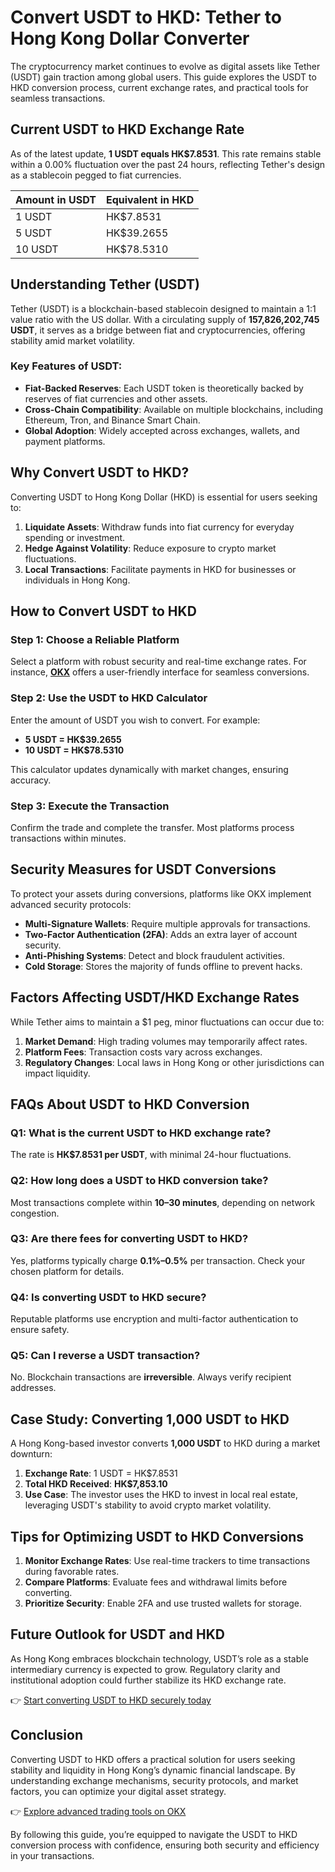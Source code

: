 # Convert USDT to HKD: Tether to Hong Kong Dollar Converter  

The cryptocurrency market continues to evolve as digital assets like Tether (USDT) gain traction among global users. This guide explores the USDT to HKD conversion process, current exchange rates, and practical tools for seamless transactions.  

## Current USDT to HKD Exchange Rate  

As of the latest update, **1 USDT equals HK$7.8531**. This rate remains stable within a 0.00% fluctuation over the past 24 hours, reflecting Tether's design as a stablecoin pegged to fiat currencies.  

| **Amount in USDT** | **Equivalent in HKD** |  
|---------------------|------------------------|  
| 1 USDT              | HK$7.8531              |  
| 5 USDT              | HK$39.2655             |  
| 10 USDT             | HK$78.5310             |  

## Understanding Tether (USDT)  

Tether (USDT) is a blockchain-based stablecoin designed to maintain a 1:1 value ratio with the US dollar. With a circulating supply of **157,826,202,745 USDT**, it serves as a bridge between fiat and cryptocurrencies, offering stability amid market volatility.  

### Key Features of USDT:  
- **Fiat-Backed Reserves**: Each USDT token is theoretically backed by reserves of fiat currencies and other assets.  
- **Cross-Chain Compatibility**: Available on multiple blockchains, including Ethereum, Tron, and Binance Smart Chain.  
- **Global Adoption**: Widely accepted across exchanges, wallets, and payment platforms.  

## Why Convert USDT to HKD?  

Converting USDT to Hong Kong Dollar (HKD) is essential for users seeking to:  
1. **Liquidate Assets**: Withdraw funds into fiat currency for everyday spending or investment.  
2. **Hedge Against Volatility**: Reduce exposure to crypto market fluctuations.  
3. **Local Transactions**: Facilitate payments in HKD for businesses or individuals in Hong Kong.  

## How to Convert USDT to HKD  

### Step 1: Choose a Reliable Platform  
Select a platform with robust security and real-time exchange rates. For instance, **[OKX](https://bit.ly/okx-bonus)** offers a user-friendly interface for seamless conversions.  

### Step 2: Use the USDT to HKD Calculator  
Enter the amount of USDT you wish to convert. For example:  
- **5 USDT = HK$39.2655**  
- **10 USDT = HK$78.5310**  

This calculator updates dynamically with market changes, ensuring accuracy.  

### Step 3: Execute the Transaction  
Confirm the trade and complete the transfer. Most platforms process transactions within minutes.  

## Security Measures for USDT Conversions  

To protect your assets during conversions, platforms like OKX implement advanced security protocols:  
- **Multi-Signature Wallets**: Require multiple approvals for transactions.  
- **Two-Factor Authentication (2FA)**: Adds an extra layer of account security.  
- **Anti-Phishing Systems**: Detect and block fraudulent activities.  
- **Cold Storage**: Stores the majority of funds offline to prevent hacks.  

## Factors Affecting USDT/HKD Exchange Rates  

While Tether aims to maintain a $1 peg, minor fluctuations can occur due to:  
1. **Market Demand**: High trading volumes may temporarily affect rates.  
2. **Platform Fees**: Transaction costs vary across exchanges.  
3. **Regulatory Changes**: Local laws in Hong Kong or other jurisdictions can impact liquidity.  

## FAQs About USDT to HKD Conversion  

### Q1: What is the current USDT to HKD exchange rate?  
The rate is **HK$7.8531 per USDT**, with minimal 24-hour fluctuations.  

### Q2: How long does a USDT to HKD conversion take?  
Most transactions complete within **10–30 minutes**, depending on network congestion.  

### Q3: Are there fees for converting USDT to HKD?  
Yes, platforms typically charge **0.1%–0.5%** per transaction. Check your chosen platform for details.  

### Q4: Is converting USDT to HKD secure?  
Reputable platforms use encryption and multi-factor authentication to ensure safety.  

### Q5: Can I reverse a USDT transaction?  
No. Blockchain transactions are **irreversible**. Always verify recipient addresses.  

## Case Study: Converting 1,000 USDT to HKD  

A Hong Kong-based investor converts **1,000 USDT** to HKD during a market downturn:  
1. **Exchange Rate**: 1 USDT = HK$7.8531  
2. **Total HKD Received**: **HK$7,853.10**  
3. **Use Case**: The investor uses the HKD to invest in local real estate, leveraging USDT's stability to avoid crypto market volatility.  

## Tips for Optimizing USDT to HKD Conversions  

1. **Monitor Exchange Rates**: Use real-time trackers to time transactions during favorable rates.  
2. **Compare Platforms**: Evaluate fees and withdrawal limits before converting.  
3. **Prioritize Security**: Enable 2FA and use trusted wallets for storage.  

## Future Outlook for USDT and HKD  

As Hong Kong embraces blockchain technology, USDT’s role as a stable intermediary currency is expected to grow. Regulatory clarity and institutional adoption could further stabilize its HKD exchange rate.  

👉 [Start converting USDT to HKD securely today](https://bit.ly/okx-bonus)  

## Conclusion  

Converting USDT to HKD offers a practical solution for users seeking stability and liquidity in Hong Kong’s dynamic financial landscape. By understanding exchange mechanisms, security protocols, and market factors, you can optimize your digital asset strategy.  

👉 [Explore advanced trading tools on OKX](https://bit.ly/okx-bonus)  

By following this guide, you’re equipped to navigate the USDT to HKD conversion process with confidence, ensuring both security and efficiency in your transactions.